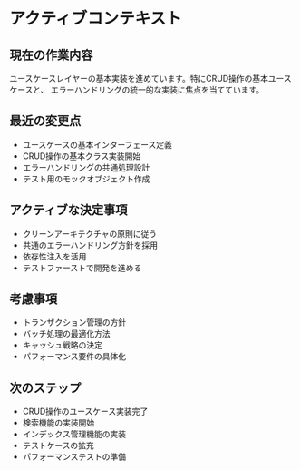 # アクティブコンテキスト

## 現在の作業内容

ユースケースレイヤーの基本実装を進めています。特にCRUD操作の基本ユースケースと、
エラーハンドリングの統一的な実装に焦点を当てています。

## 最近の変更点

- ユースケースの基本インターフェース定義
- CRUD操作の基本クラス実装開始
- エラーハンドリングの共通処理設計
- テスト用のモックオブジェクト作成

## アクティブな決定事項

- クリーンアーキテクチャの原則に従う
- 共通のエラーハンドリング方針を採用
- 依存性注入を活用
- テストファーストで開発を進める

## 考慮事項

- トランザクション管理の方針
- バッチ処理の最適化方法
- キャッシュ戦略の決定
- パフォーマンス要件の具体化

## 次のステップ

- CRUD操作のユースケース実装完了
- 検索機能の実装開始
- インデックス管理機能の実装
- テストケースの拡充
- パフォーマンステストの準備
